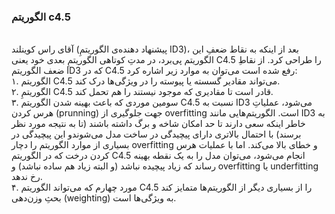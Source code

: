 ### الگوریتم c4.5
<br/>
آقای راس کوینلند (پیشنهاد دهنده‌ی الگوریتمِ ID3)، بعد از اینکه به نقاط ضعفِ این الگوریتم پی‌برد، در مدتِ کوتاهی الگوریتمِ بعدی خود یعنی C4.5 را طراحی کرد. از نقاطِ ضعف الگوریتم ID3 که در C4.5 رفع شده است می‌توان به موارد زیر اشاره کرد:
<br/>
۱. الگوریتم C4.5 می‌تواند مقادیر گسسته یا پیوسته را در ویژگی‌ها درک کند.
<br/>
۲. الگوریتمِ C4.5 قادر است تا مقادیری که موجود نیستند را هم تحمل کند.
<br/>
۳. سومین موردی که باعث بهینه شدن الگوریتم C4.5 نسبت به ID3 می‌شود، عملیاتِ هرس کردن (prunning) جهت جلوگیری از overfitting است. الگوریتم‌هایی مانند ID3 به خاطر اینکه سعی دارند تا حد امکان شاخه و برگ داشته باشند (تا به نتیجه مورد نظر برسند) با احتمال بالاتری دارای پیچیدگی در ساخت مدل می‌شوندو این پیچیدگی در بسیاری از موارد الگوریتم را دچار overfitting و خطای بالا می‌کند. اما با عملیات هرس کردن درخت که در الگوریتم C4.5 انجام می‌شود، می‌توان مدل را به یک نقطه بهینه رساند که زیاد پیچیده نباشد (و البته زیاد هم ساده نباشد) و overfitting یا underfitting رخ ندهد.
<br/>
۴. مورد چهارم که می‌تواند الگوریتم C4.5 را از بسیاری دیگر از الگوریتم‌ها متمایز کند بحثِ وزن‌دهی (weighting) به ویژگی‌ها است.
<br/>
